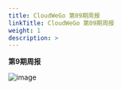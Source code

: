 ```yaml
---
title: CloudWeGo 第09期周报
linkTitle: CloudWeGo 第09期周报
weight: 1
description: >
---
```

**第9期周报**

![image](/img/community/weekly_report/CloudWeGo_9th_weekly_report.png)
